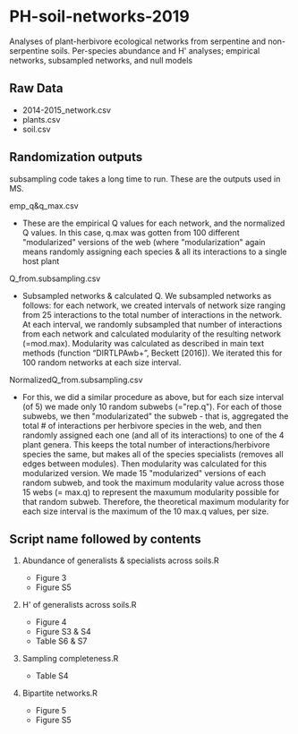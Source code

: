 # PH-soil-networks-2019
Analyses of plant-herbivore ecological networks from serpentine and non-serpentine soils. Per-species abundance and H' analyses; empirical networks, subsampled networks, and null models

## Raw Data
- 2014-2015_network.csv
- plants.csv
- soil.csv

## Randomization outputs
subsampling code takes a long time to run. These are the outputs used in MS.  

emp_q&q_max.csv
- These are the empirical Q values for each network, and the normalized Q values. In this case, q.max was gotten from 100 different "modularized" versions of the web (where "modularization" again means randomly assigning each species & all its interactions to a single host plant

Q_from.subsampling.csv
- Subsampled networks & calculated Q. We subsampled networks as follows: for each network, we created intervals of network size ranging from 25 interactions to the total number of interactions in the network. At each interval, we randomly subsampled that number of interactions from each network and calculated modularity of the resulting network (=mod.max). Modularity was calculated as described in main text methods (function “DIRTLPAwb+”, Beckett [2016]). We iterated this for 100 random networks at each size interval.

NormalizedQ_from.subsampling.csv
- For this, we did a similar procedure as above, but for each size interval (of 5) we made only 10 random subwebs (="rep.q"). For each of those subwebs, we then "modularizated" the subweb - that is, aggregated the total # of interactions per herbivore species in the web, and then randomly assigned each one (and all of its interactions) to one of the 4 plant genera. This keeps the total number of interactions/herbivore species the same, but makes all of the species specialists (removes all edges between modules). Then modularity was calculated for this modularized version. We made 15 "modularized" versions of each random subweb, and took the maximum modularity value across those 15 webs (= max.q) to represent the maxumum modularity possible for that random subweb. Therefore, the theoretical maximum modularity for each size interval is the maximum of the 10 max.q values, per size.

## Script name followed by contents

1. Abundance of generalists & specialists across soils.R
      - Figure 3
      - Figure S5

2. H' of generalists across soils.R
      - Figure 4
      - Figure S3 & S4
      - Table S6 & S7
      
3. Sampling completeness.R
      - Table S4
      
4. Bipartite networks.R
      - Figure 5
      - Figure S5
